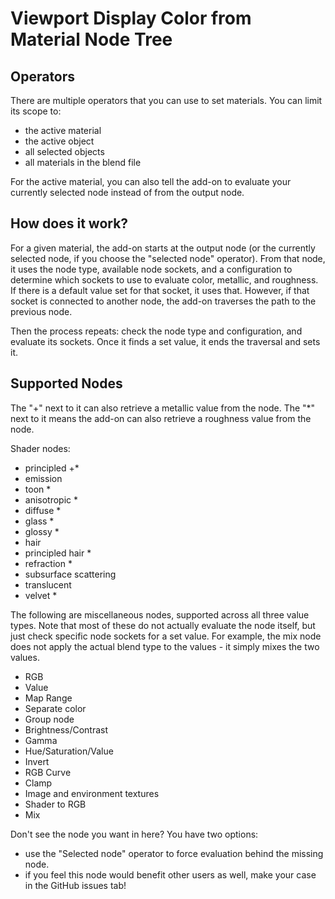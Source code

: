 # Viewport Display Color from Material Node Tree

## Operators

There are multiple operators that you can use to set materials. You can limit its scope to:
- the active material
- the active object
- all selected objects
- all materials in the blend file

For the active material, you can also tell the add-on to evaluate your currently selected node
instead of from the output node.

## How does it work?
For a given material, the add-on starts at the output node
(or the currently selected node, if you choose the "selected node" operator).
From that node, it uses the node type, available node sockets, and a configuration
to determine which sockets to use to evaluate color, metallic, and roughness.
If there is a default value set for that socket, it uses that.
However, if that socket is connected to another node, the add-on traverses the path to the previous node.

Then the process repeats: check the node type and configuration, and evaluate its sockets.
Once it finds a set value, it ends the traversal and sets it.

## Supported Nodes

The "+" next to it can also retrieve a metallic value from the node.
The "*" next to it means the add-on can also retrieve a roughness value from the node.

Shader nodes:
 - principled +*
 - emission
 - toon *
 - anisotropic *
 - diffuse *
 - glass *
 - glossy *
 - hair
 - principled hair *
 - refraction *
 - subsurface scattering
 - translucent
 - velvet *

The following are miscellaneous nodes, supported across all three value types.
Note that most of these do not actually evaluate the node itself,
but just check specific node sockets for a set value.
For example, the mix node does not apply the actual blend type to the values -
it simply mixes the two values.

 - RGB
 - Value
 - Map Range
 - Separate color
 - Group node
 - Brightness/Contrast
 - Gamma
 - Hue/Saturation/Value
 - Invert
 - RGB Curve
 - Clamp
 - Image and environment textures
 - Shader to RGB
 - Mix

Don't see the node you want in here? You have two options:
- use the "Selected node" operator to force evaluation behind the missing node.
- if you feel this node would benefit other users as well, make your case in the GitHub issues tab!